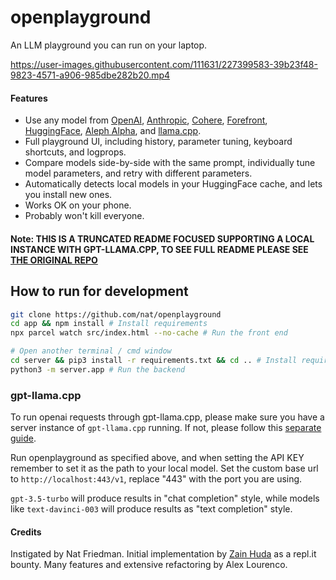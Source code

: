 # openplayground

An LLM playground you can run on your laptop.

https://user-images.githubusercontent.com/111631/227399583-39b23f48-9823-4571-a906-985dbe282b20.mp4

#### Features

- Use any model from [OpenAI](), [Anthropic](), [Cohere](), [Forefront](), [HuggingFace](), [Aleph Alpha](), and [llama.cpp]().
- Full playground UI, including history, parameter tuning, keyboard shortcuts, and logprops.
- Compare models side-by-side with the same prompt, individually tune model parameters, and retry with different parameters.
- Automatically detects local models in your HuggingFace cache, and lets you install new ones.
- Works OK on your phone.
- Probably won't kill everyone.


#### Note: THIS IS A TRUNCATED README FOCUSED SUPPORTING A LOCAL INSTANCE WITH GPT-LLAMA.CPP, TO SEE FULL README PLEASE SEE [THE ORIGINAL REPO](https://github.com/nat/openplayground)
## How to run for development

```sh
git clone https://github.com/nat/openplayground
cd app && npm install # Install requirements
npx parcel watch src/index.html --no-cache # Run the front end

# Open another terminal / cmd window
cd server && pip3 install -r requirements.txt && cd .. # Install requirements
python3 -m server.app # Run the backend
```


### gpt-llama.cpp
To run openai requests through gpt-llama.cpp, please make sure you have a server instance of `gpt-llama.cpp` running. If not, please follow this [separate guide](https://github.com/keldenl/gpt-llama.cpp#quickstart-installation).

Run openplayground as specified above, and when setting the API KEY remember to set it as the path to your local model. Set the custom base url to `http://localhost:443/v1`, replace "443" with the port you are using.

`gpt-3.5-turbo` will produce results in "chat completion" style, while models like `text-davinci-003` will produce results as "text completion" style.

#### Credits

Instigated by Nat Friedman. Initial implementation by [Zain Huda](https://github.com/zainhuda) as a repl.it bounty. Many features and extensive refactoring by Alex Lourenco.
